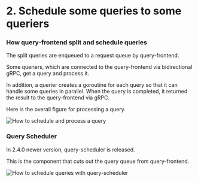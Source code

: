 # 2. Schedule some queries to some queriers

### How query-frontend split and schedule queries

The split queries are enqueued to a request queue by query-frontend.

Some queriers, which are connected to the query-frontend via bidirectional gRPC, get a query and process it.

In addition, a querier creates a goroutine for each query so that it can handle some queries in parallel. When the query is completed, it returned the result to the query-frontend via gRPC.

Here is the overall figure for processing a query.

![How to schedule and process a query](../.gitbook/assets/query\_schedule\_parameter.drawio.png)

### Query Scheduler

In 2.4.0 newer version, query-scheduler is released.

This is the component that cuts out the query queue from query-frontend.

![How to schedule queries with query-scheduler](../.gitbook/assets/query\_scheduler\_v2.drawio.png)
